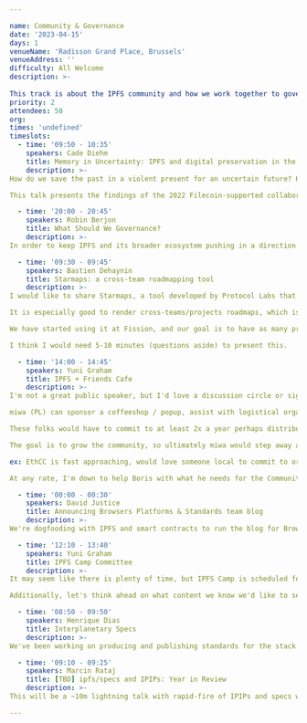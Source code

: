```yaml
---

name: Community & Governance
date: '2023-04-15'
days: 1
venueName: 'Radisson Grand Place, Brussels'
venueAddress: ''
difficulty: All Welcome
description: >-
  
This track is about the IPFS community and how we work together to govern IPFS standards and our broader ecosystem: specifications, community organizing, and dweb policy & regulation. What's the latest on the IPFS protocol and governance? What specific problems do we face regarding existing regulation? How can we have better local communities? How do we make the dweb a robust, sustainable commons?
priority: 2
attendees: 50
org: 
times: 'undefined'
timeslots:
  - time: '09:50 - 10:35'
    speakers: Cade Diehm
    title: Memory in Uncertainty: IPFS and digital preservation in the multi-crisis present
    description: >-
How do we save the past in a violent present for an uncertain future? How does IPFS challenge, strengthen or endanger digital archival efforts? How is IPFS vulnerable to weaponised design? 

This talk presents the findings of the 2022 Filecoin-supported collaboration between New Design Congress and Webrecorder, highlighting how the DWeb landscape, its technologies and institutions are out of step with the realities of rising instability and complexity of the 21st century -- and what we can do today to begin to address these problems. 

  - time: '20:00 - 20:45'
    speakers: Robin Berjon
    title: What Should We Governance?
    description: >-
In order to keep IPFS and its broader ecosystem pushing in a direction that benefits all people, to support impactful collective action and ownership, and to avoid it being captured by larger players we need to deploy matching governance capabilities. The goal of this workshop is to produce a list of issues and pain points regarding governance of the IPFS ecosystem and to use that as a launching point for work on building robust cooperation.

  - time: '09:30 - 09:45'
    speakers: Bastien Dehaynin
    title: Starmaps: a cross-team roadmapping tool
    description: >-
I would like to share Starmaps, a tool developed by Protocol Labs that is designed for roadmapping based on Github issues. 

It is especially good to render cross-teams/projects roadmaps, which is perfect to improve visibility inside the network and communicate dependencies more easily. 

We have started using it at Fission, and our goal is to have as many projects as possible from the PLN to be rendered in a single Starmaps in which you could navigate and look at the dependencies between projects.

I think I would need 5-10 minutes (questions aside) to present this.

  - time: '14:00 - 14:45'
    speakers: Yuni Graham
    title: IPFS + Friends Cafe 
    description: >-
I'm not a great public speaker, but I'd love a discussion circle or signup of people interested or who can commit to organizing IPFS + Friends Cafe community events in their city. 

miwa (PL) can sponsor a coffeeshop / popup, assist with logistical organization and coordinate some speakers from PL. 

These folks would have to commit to at least 2x a year perhaps distributed equidistant between IPFS Thing and IPFS Camp to help keep up the momentum in between our two largest IPFS events of the year. 

The goal is to grow the community, so ultimately miwa would step away and these can be self run. 

ex: EthCC is fast approaching, would love someone local to commit to organizing content for a one day or half day IPFS + Friends event. 

At any rate, I'm down to help Boris with what he needs for the Community track. 

  - time: '00:00 - 00:30'
    speakers: David Justice
    title: Announcing Browsers Platforms & Standards team blog
    description: >-
We're dogfooding with IPFS and smart contracts to run the blog for Browsers Platforms and Standards team. We've built a new pattern to deploy apps with verified authors and content.

  - time: '12:10 - 13:40'
    speakers: Yuni Graham
    title: IPFS Camp Committee
    description: >-
It may seem like there is plenty of time, but IPFS Camp is scheduled for later this fall and a large event such as IPFS Camp, needs quite a bit of planning runway. We need volunteers to be a part of the (content) planning committee. This would require significant investment in terms of time and energy, but you will be rewarding the IPFS Community with a spectacular, well planned event and set us up for future IPFS Camp successes. 

Additionally, let's think ahead on what content we know we'd like to see, new ares of discussion we think could bridge over to bring in new faces, and companies we'd like to see there who may not have joined in the past. Is there something from last year you'd like to see expanded upon? Let's talk. 

  - time: '08:50 - 09:50'
    speakers: Henrique Dias
    title: Interplanetary Specs
    description: >-
We've been working on producing and publishing standards for the stack. This is a quick overview of what we have and where we're at. What else should we be doing in this space?

  - time: '09:10 - 09:25'
    speakers: Marcin Rataj
    title: [TBD] ipfs/specs and IPIPs: Year in Review
    description: >-
This will be a ~10m lightning talk with rapid-fire of IPIPs and specs work that happened since we announced IPIP process year ago in Iceland.

---
```


